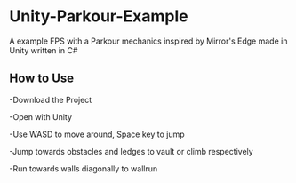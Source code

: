 # Unity-Parkour-Example
A example FPS with a Parkour mechanics inspired by Mirror's Edge made in Unity written in C#



How to Use
------------
-Download the Project

-Open with Unity 

-Use WASD to move around, Space key to jump

-Jump towards obstacles and ledges to vault or climb respectively

-Run towards walls diagonally to wallrun

